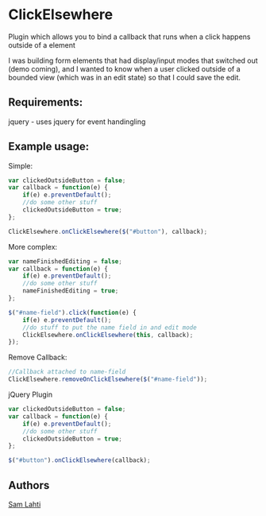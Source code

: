# ClickElsewhere

Plugin which allows you to bind a callback that runs when a click happens outside of a element

I was building form elements that had display/input modes that switched out (demo coming), and I wanted
to know when a user clicked outside of a bounded view (which was in an edit state) so that I could save the edit.

## Requirements:

jquery - uses jquery for event handingling

## Example usage:

Simple:

```javascript
var clickedOutsideButton = false;
var callback = function(e) {
    if(e) e.preventDefault();
    //do some other stuff
    clickedOutsideButton = true;
};

ClickElsewhere.onClickElsewhere($("#button"), callback);
```

More complex:

```javascript
var nameFinishedEditing = false;
var callback = function(e) {
    if(e) e.preventDefault();
    //do some other stuff
    nameFinishedEditing = true;
};

$("#name-field").click(function(e) {
    if(e) e.preventDefault();
    //do stuff to put the name field in and edit mode
    ClickElsewhere.onClickElsewhere(this, callback);
});
```

Remove Callback:

```javascript
//Callback attached to name-field
ClickElsewhere.removeOnClickElsewhere($("#name-field"));
```

jQuery Plugin

```javascript
var clickedOutsideButton = false;
var callback = function(e) {
    if(e) e.preventDefault();
    //do some other stuff
    clickedOutsideButton = true;
};

$("#button").onClickElsewhere(callback);
```

## Authors

[Sam Lahti](https://github.com/selecsosi)
